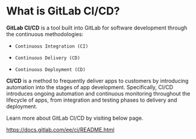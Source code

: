 # What is GitLab CI/CD?

**GitLab CI/CD** is a tool built into GitLab for software development through the continuous methodologies: 

* `Continuous Integration (CI)`

* `Continuous Delivery (CD)`

* `Continuous Deployment (CD)`

**CI/CD** is a method to frequently deliver apps to customers by introducing automation into the stages of app development. Specifically, CI/CD introduces ongoing automation and continuous monitoring throughout the lifecycle of apps, from integration and testing phases to delivery and deployment.

Learn more about GitLab CI/CD by visiting below page.

https://docs.gitlab.com/ee/ci/README.html

